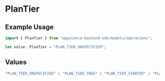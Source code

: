 # PlanTier

## Example Usage

```typescript
import { PlanTier } from "oppulence-backend-sdk/models/operations";

let value: PlanTier = "PLAN_TIER_UNSPECIFIED";
```

## Values

```typescript
"PLAN_TIER_UNSPECIFIED" | "PLAN_TIER_FREE" | "PLAN_TIER_STARTER" | "PLAN_TIER_PROFESSIONAL" | "PLAN_TIER_ENTERPRISE"
```